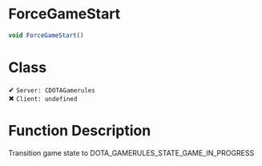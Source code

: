 # ForceGameStart
```js	
void ForceGameStart()
```
# Class
✔ `Server: CDOTAGamerules`  
✖ `Client: undefined`  

# Function Description
Transition game state to DOTA_GAMERULES_STATE_GAME_IN_PROGRESS
